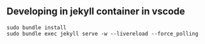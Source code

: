 ## Developing in jekyll container in vscode
```
sudo bundle install
sudo bundle exec jekyll serve -w --livereload --force_polling
```